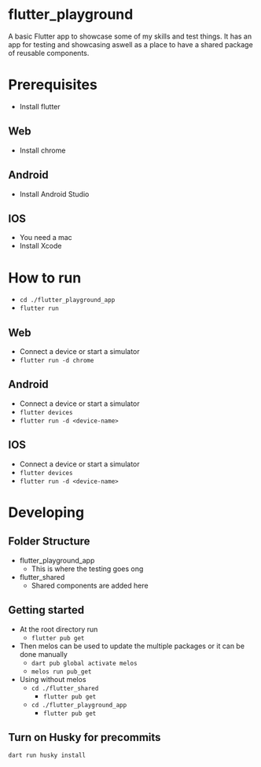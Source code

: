 # flutter_playground

A basic Flutter app to showcase some of my skills and test things. It has an app for testing and showcasing aswell as a place to have a shared package of reusable components.

# Prerequisites
- Install flutter

## Web
- Install chrome

## Android
- Install Android Studio

## IOS
- You need a mac
- Install Xcode

# How to run 
- `cd ./flutter_playground_app`
- `flutter run`

## Web
- Connect a device or start a simulator
- `flutter run -d chrome`

## Android
- Connect a device or start a simulator
- `flutter devices`
- `flutter run -d <device-name>`

## IOS
- Connect a device or start a simulator
- `flutter devices`
- `flutter run -d <device-name>`

# Developing

## Folder Structure
- flutter_playground_app
  - This is where the testing goes ong
- flutter_shared
  - Shared components are added here

## Getting started
- At the root directory run
  - `flutter pub get`
- Then melos can be used to update the multiple packages or it can be done manually
  - `dart pub global activate melos`
  - `melos run pub_get`
- Using without melos
  - `cd ./flutter_shared`
    - `flutter pub get`
  - `cd ./flutter_playground_app`
    - `flutter pub get`

## Turn on Husky for precommits
`dart run husky install`
